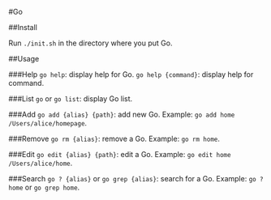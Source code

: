 #Go

##Install

Run `./init.sh` in the directory where you put Go.

##Usage

###Help
`go help`: display help for Go.
`go help {command}`: display help for command.

###List
`go` or `go list`: display Go list.

###Add
`go add {alias} {path}`: add new Go. Example: `go add home /Users/alice/homepage`.

###Remove
`go rm {alias}`: remove a Go. Example: `go rm home`.

###Edit
`go edit {alias} {path}`: edit a Go. Example: `go edit home /Users/alice/home`.

###Search
`go ? {alias}` or `go grep {alias}`: search for a Go. Example: `go ? home` or `go grep home`.

